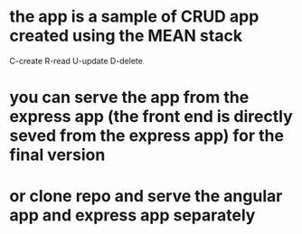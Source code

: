 # the app is a sample of CRUD app created using the MEAN stack
C-create
R-read
U-update
D-delete

# you can serve the app  from the express app (the front end is directly seved from the express app) for the final version
# or clone repo and serve the angular app and express app separately